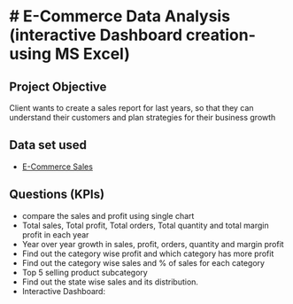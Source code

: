 # # E-Commerce Data Analysis (interactive Dashboard creation- using MS Excel)
## Project Objective
Client wants to create a sales report for last years, so that they can understand their customers and plan strategies for their business growth

## Data set used
-	<a href="https://github.com/shoninel/E-Commerce-Sales-Dashboard/blob/main/Ecommerce%20Sales%20Analysis.xlsx"> E-Commerce Sales </a>

## Questions (KPIs)
- compare the sales and profit using single chart
- Total sales, Total profit, Total orders, Total quantity and total margin profit in each year
- Year over year growth in sales, profit, orders, quantity and margin profit
- Find out the category wise profit and which category has more profit
- Find out the category wise sales and % of sales for each category
- Top 5 selling product subcategory
- Find out the state wise sales and its distribution.
- Interactive Dashboard:<a href="https://github.com/shoninel/E-Commerce-Sales-Dashboard/blob/main/E-commerce%20Dashboard.png" >  </a>



